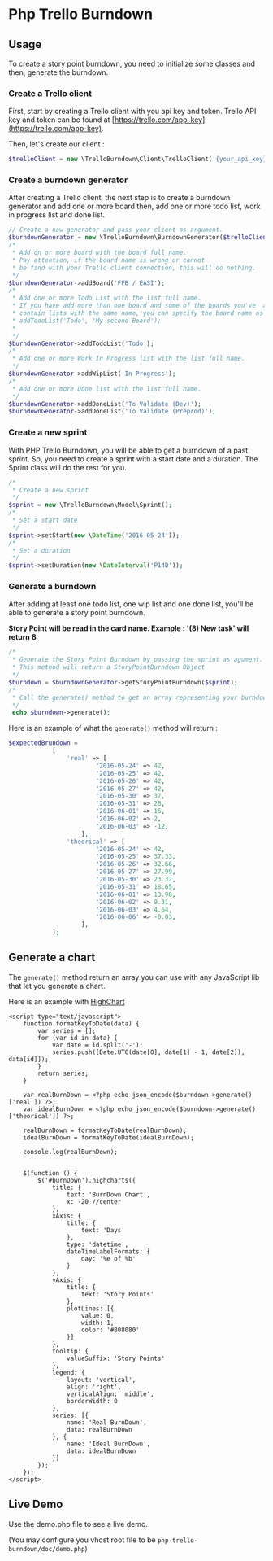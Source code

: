 # Php Trello Burndown

## Usage

To create a story point burndown, you need to initialize some classes and then, generate the burndown.

### Create a Trello client

First, start by creating a Trello client with you api key and token.
Trello API key and token can be found at [https://trello.com/app-key](https://trello.com/app-key).

Then, let's create our client :

```PHP
$trelloClient = new \TrelloBurndown\Client\TrelloClient('{your_api_key}', '{your_api_token}');
```
### Create a burndown generator

After creating a Trello client, the next step is to create a burndown generator and add one or more board then, add one or more todo list, work in progress list and done list.

```PHP
// Create a new generator and pass your client as argument.
$burndownGenerator = new \TrelloBurndown\BurndownGenerator($trelloClient);
/*
 * Add on or more board with the board full name.
 * Pay attention, if the board name is wrong or cannot
 * be find with your Trello client connection, this will do nothing.
 */
$burndownGenerator->addBoard('FFB / EASI');
/*
 * Add one or more Todo List with the list full name.
 * If you have add more than one board and some of the boards you've  add
 * contain lists with the same name, you can specify the board name as second parameter.
 * addTodoList('Todo', 'My second Board');
 *
 */
$burndownGenerator->addTodoList('Todo');
/*
 * Add one or more Work In Progress list with the list full name.
 */
$burndownGenerator->addWipList('In Progress');
/*
 * Add one or more Done list with the list full name.
 */
$burndownGenerator->addDoneList('To Validate (Dev)');
$burndownGenerator->addDoneList('To Validate (Préprod)');
```

### Create a new sprint

With PHP Trello Burndown, you will be able to get a burndown of a past sprint. So, you need to create a sprint with a start date and a duration. The Sprint class will do the rest for you.

```PHP
/*
 * Create a new sprint
 */
$sprint = new \TrelloBurndown\Model\Sprint();
/*
 * Set a start date
 */
$sprint->setStart(new \DateTime('2016-05-24'));
/*
 * Set a duration
 */
$sprint->setDuration(new \DateInterval('P14D'));
```

### Generate a burndown

After adding at least one todo list, one wip list and one done list, you'll be able to generate a story point burndown.

**Story Point will be read in the card name. Example : '(8) New task' will return 8**

```PHP
/*
 * Generate the Story Point Burndown by passing the sprint as agument.
 * This method will return a StoryPointBurndown Object
 */
$burndown = $burndownGenerator->getStoryPointBurndown($sprint);
/*
 * Call the generate() method to get an array representing your burndown
 */
 echo $burndown->generate();
```

Here is an example of what the `generate()` method will return :

```PHP
$expectedBrundown =
            [
                'real' => [
                        '2016-05-24' => 42,
                        '2016-05-25' => 42,
                        '2016-05-26' => 42,
                        '2016-05-27' => 42,
                        '2016-05-30' => 37,
                        '2016-05-31' => 28,
                        '2016-06-01' => 16,
                        '2016-06-02' => 2,
                        '2016-06-03' => -12,
                    ],
                'theorical' => [
                        '2016-05-24' => 42,
                        '2016-05-25' => 37.33,
                        '2016-05-26' => 32.66,
                        '2016-05-27' => 27.99,
                        '2016-05-30' => 23.32,
                        '2016-05-31' => 18.65,
                        '2016-06-01' => 13.98,
                        '2016-06-02' => 9.31,
                        '2016-06-03' => 4.64,
                        '2016-06-06' => -0.03,
                    ],
            ];
```

## Generate a chart

The `generate()` method return an array you can use with any JavaScript lib that let you generate a chart.

Here is an example with [HighChart](www.highcharts.com)

```
<script type="text/javascript">
    function formatKeyToDate(data) {
        var series = [];
        for (var id in data) {
            var date = id.split('-');
            series.push([Date.UTC(date[0], date[1] - 1, date[2]), data[id]]);
        }
        return series;
    }

    var realBurnDown = <?php echo json_encode($burndown->generate()['real']) ?>;
    var idealBurnDown = <?php echo json_encode($burndown->generate()['theorical']) ?>;

    realBurnDown = formatKeyToDate(realBurnDown);
    idealBurnDown = formatKeyToDate(idealBurnDown);

    console.log(realBurnDown);


    $(function () {
        $('#burnDown').highcharts({
            title: {
                text: 'BurnDown Chart',
                x: -20 //center
            },
            xAxis: {
                title: {
                    text: 'Days'
                },
                type: 'datetime',
                dateTimeLabelFormats: {
                    day: '%e of %b'
                }
            },
            yAxis: {
                title: {
                    text: 'Story Points'
                },
                plotLines: [{
                    value: 0,
                    width: 1,
                    color: '#808080'
                }]
            },
            tooltip: {
                valueSuffix: 'Story Points'
            },
            legend: {
                layout: 'vertical',
                align: 'right',
                verticalAlign: 'middle',
                borderWidth: 0
            },
            series: [{
                name: 'Real BurnDown',
                data: realBurnDown
            }, {
                name: 'Ideal BurnDown',
                data: idealBurnDown
            }]
        });
    });
</script>
```

## Live Demo

Use the demo.php file to see a live demo.

(You may configure you vhost root file to be `php-trello-burndown/doc/demo.php`)